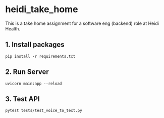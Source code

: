 # heidi_take_home
This is a take home assignment for a software eng (backend) role at Heidi Health.

## 1. Install packages
```
pip install -r requirements.txt
```

## 2. Run Server
```
uvicorn main:app --reload
```
## 3. Test API
```
pytest tests/test_voice_to_text.py
```
